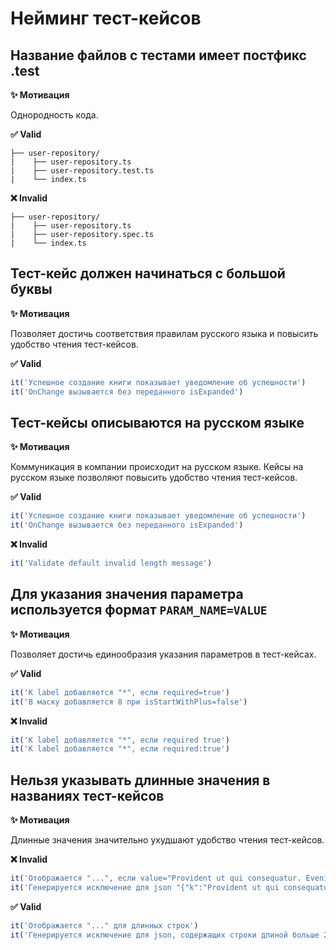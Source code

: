 # Нейминг тест-кейсов

## Название файлов с тестами имеет постфикс .test

**✨ Мотивация**

Однородность кода.

**✅ Valid**

```
├── user-repository/
|    ├── user-repository.ts
|    ├── user-repository.test.ts
|    └── index.ts
```

**❌ Invalid**

```
├── user-repository/
|    ├── user-repository.ts
|    ├── user-repository.spec.ts
|    └── index.ts
```

## Тест-кейс должен начинаться с большой буквы

**✨ Мотивация**

Позволяет достичь соответствия правилам русского языка и повысить удобство чтения тест-кейсов.

**✅ Valid**

```ts
it('Успешное создание книги показывает уведомление об успешности')
it('OnChange вызывается без переданного isExpanded')
```

## Тест-кейсы описываются на русском языке

**✨ Мотивация**

Коммуникация в компании происходит на русском языке. Кейсы на русском языке позволяют повысить удобство чтения тест-кейсов.

**✅ Valid**

```ts
it('Успешное создание книги показывает уведомление об успешности')
it('OnChange вызывается без переданного isExpanded')
```

**❌ Invalid**

```ts
it('Validate default invalid length message')
```

## Для указания значения параметра используется формат `PARAM_NAME=VALUE`

**✨ Мотивация**

Позволяет достичь единообразия указания параметров в тест-кейсах.

**✅ Valid**

```ts
it('К label добавляется "*", если required=true')
it('В маску добавляется 8 при isStartWithPlus=false')
```

**❌ Invalid**

```ts
it('К label добавляется "*", если required true')
it('К label добавляется "*", если required:true')
```

## Нельзя указывать длинные значения в названиях тест-кейсов

**✨ Мотивация**

Длинные значения значительно ухудшают удобство чтения тест-кейсов.

**❌ Invalid**

```ts
it('Отображается "...", если value="Provident ut qui consequatur. Eveniet deserunt et unde numquam. Velit distinctio excepturi deleniti tempora praesentium voluptatem laboriosam accusamus autem. Esse saepe sunt veritatis consequatur officia nihil tempora quisquam necessitatibus. Officia et dolorem."')
it('Генерируется исключение для json "{"k":"Provident ut qui consequatur. Eveniet deserunt et unde numquam. Velit distinctio excepturi deleniti tempora praesentium voluptatem laboriosam accusamus autem. Esse saepe sunt veritatis consequatur officia nihil tempora quisquam necessitatibus. Officia et dolorem."}"')
```

**✅ Valid**

```ts
it('Отображается "..." для длинных строк')
it('Генерируется исключение для json, содержащих строки длиной больше 20 символов')
```
